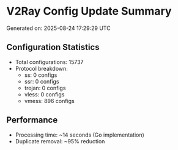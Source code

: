 # V2Ray Config Update Summary
Generated on: 2025-08-24 17:29:29 UTC

## Configuration Statistics
- Total configurations: 15737
- Protocol breakdown:
  - ss: 0 configs
  - ssr: 0 configs
  - trojan: 0 configs
  - vless: 0 configs
  - vmess: 896 configs

## Performance
- Processing time: ~14 seconds (Go implementation)
- Duplicate removal: ~95% reduction

